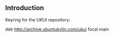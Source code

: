 Introduction
------------

Keyring for the UKUI repository:

deb http://archive.ubuntukylin.com/ukui focal main


